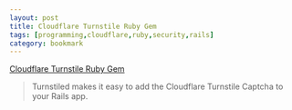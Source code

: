 ```yaml
---
layout: post
title: Cloudflare Turnstile Ruby Gem
tags: [programming,cloudflare,ruby,security,rails]
category: bookmark
---
```


[Cloudflare Turnstile Ruby Gem](https://github.com/displayful/turnstiled)

> Turnstiled makes it easy to add the Cloudflare Turnstile Captcha to your Rails app.
